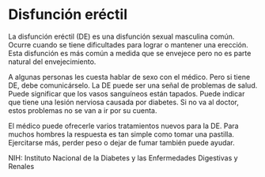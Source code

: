 Disfunción eréctil
==================


La disfunción eréctil (DE) es una disfunción sexual masculina común. Ocurre cuando se tiene dificultades para lograr o mantener una erección. Esta disfunción es más común a medida que se envejece pero no es parte natural del envejecimiento.


A algunas personas les cuesta hablar de sexo con el médico. Pero si tiene DE, debe comunicárselo. La DE puede ser una señal de problemas de salud. Puede significar que los vasos sanguíneos están tapados. Puede indicar que tiene una lesión nerviosa causada por diabetes. Si no va al doctor, estos problemas no se van a ir por su cuenta. 


El médico puede ofrecerle varios tratamientos nuevos para la DE. Para muchos hombres la respuesta es tan simple como tomar una pastilla. Ejercitarse más, perder peso o dejar de fumar también puede ayudar.


NIH: Instituto Nacional de la Diabetes y las Enfermedades Digestivas y Renales

